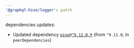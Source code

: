 ```yaml
---
'@graphql-hive/logger': patch
---
```


dependencies updates: 

- Updated dependency [`pino@^9.12.0` ↗︎](https://www.npmjs.com/package/pino/v/9.12.0) (from `^9.11.0`, in `peerDependencies`)
